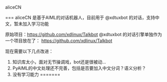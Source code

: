 aliceCN

===
aliceCN 是基于AIML的对话机器人，目前用于 @xdtuxbot 的对话，支持中文，暂未加入学习功能

原始项目：https://github.com/xdlinux/Talkbot
@xdtuxbot 的对话引擎单独作为一个项目放在了： https://github.com/xdlinux/Talkbot

现在需要以下几点改进：
1. 知识库太小，面对无节操调戏，bot还是很被动…
2. PyAIML的中文处理还不完善，包括是否要加入中文分词？语义分析？
3. 没有学习能力
=======
